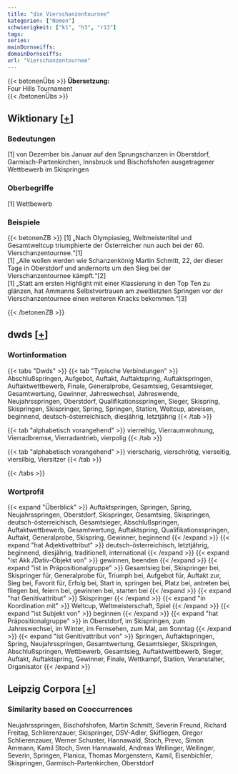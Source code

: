 ```yaml
---
title: "die Vierschanzentournee"
kategorien: ["Nomen"]
schwierigkeit: ["k1", "h3", "r13"]
tags:
series:
mainDornseiffs:
domainDornseiffs:
url: "Vierschanzentournee"
---
```


{{< betonenÜbs >}}
**Übersetzung:**  
Four Hills Tournament  
{{< /betonenÜbs >}}

## Wiktionary [[+](https://de.wiktionary.org/wiki/Vierschanzentournee)]

### Bedeutungen
[1] von Dezember bis Januar auf den Sprungschanzen in Oberstdorf, Garmisch-Partenkirchen, Innsbruck und Bischofshofen ausgetragener Wettbewerb im Skispringen  

### Oberbegriffe
[1] Wettbewerb  

### Beispiele
{{< betonenZB >}}
[1] „Nach Olympiasieg, Weltmeistertitel und Gesamtweltcup triumphierte der Österreicher nun auch bei der 60. Vierschanzentournee.“[1]  
[1] „Alle wollen werden wie Schanzenkönig Martin Schmitt, 22, der dieser Tage in Oberstdorf und andernorts um den Sieg bei der Vierschanzentournee kämpft.“[2]  
[1] „Statt am ersten Highlight mit einer Klassierung in den Top Ten zu glänzen, hat Ammanns Selbstvertrauen am zweitletzten Springen vor der Vierschanzentournee einen weiteren Knacks bekommen.“[3]  

{{< /betonenZB >}}


## dwds [[+](https://www.dwds.de/wb/Vierschanzentournee)]

### Wortinformation
{{< tabs "Dwds" >}}
{{< tab "Typische Verbindungen" >}}
Abschlußspringen, Aufgebot, Auftakt, Auftaktspring, Auftaktspringen, Auftaktwettbewerb, Finale, Generalprobe, Gesamtsieg, Gesamtsieger, Gesamtwertung, Gewinner, Jahreswechsel, Jahreswende, Neujahrsspringen, Oberstdorf, Qualifikationsspringen, Sieger, Skispring, Skispringen, Skispringer, Spring, Springen, Station, Weltcup, abreisen, beginnend, deutsch-österreichisch, diesjährig, letztjährig
{{< /tab >}}

{{< tab "alphabetisch vorangehend" >}}
vierreihig, Vierraumwohnung, Vierradbremse, Vierradantrieb, vierpolig
{{< /tab >}}

{{< tab "alphabetisch vorangehend" >}}
vierscharig, vierschrötig, vierseitig, viersilbig, Viersitzer
{{< /tab >}}

{{< /tabs >}}

### Wortprofil
{{< expand "Überblick" >}} Auftaktspringen, Springen, Spring, Neujahrsspringen, Oberstdorf, Skispringer, Gesamtsieg, Skispringen, deutsch-österreichisch, Gesamtsieger, Abschlußspringen, Auftaktwettbewerb, Gesamtwertung, Auftaktspring, Qualifikationsspringen, Auftakt, Generalprobe, Skispring, Gewinner, beginnend {{< /expand >}}
{{< expand "hat Adjektivattribut" >}} deutsch-österreichisch, letztjährig, beginnend, diesjährig, traditionell, international {{< /expand >}}
{{< expand "ist Akk./Dativ-Objekt von" >}} gewinnen, beenden {{< /expand >}}
{{< expand "ist in Präpositionalgruppe" >}} Gesamtsieg bei, Skispringer bei, Skispringer für, Generalprobe für, Triumph bei, Aufgebot für, Auftakt zur, Sieg bei, Favorit für, Erfolg bei, Start in, springen bei, Platz bei, antreten bei, fliegen bei, feiern bei, gewinnen bei, starten bei {{< /expand >}}
{{< expand "hat Genitivattribut" >}} Skispringer {{< /expand >}}
{{< expand "in Koordination mit" >}} Weltcup, Weltmeisterschaft, Spiel {{< /expand >}}
{{< expand "ist Subjekt von" >}} beginnen {{< /expand >}}
{{< expand "hat Präpositionalgruppe" >}} in Oberstdorf, im Skispringen, zum Jahreswechsel, im Winter, im Fernsehen, zum Mal, am Sonntag {{< /expand >}}
{{< expand "ist Genitivattribut von" >}} Springen, Auftaktspringen, Spring, Neujahrsspringen, Gesamtwertung, Gesamtsieger, Skispringen, Abschlußspringen, Wettbewerb, Gesamtsieg, Auftaktwettbewerb, Sieger, Auftakt, Auftaktspring, Gewinner, Finale, Wettkampf, Station, Veranstalter, Organisator {{< /expand >}}

## Leipzig Corpora [[+](https://corpora.uni-leipzig.de/en/res?word=Vierschanzentournee&corpusId=deu_newscrawl-public_2018)]


### Similarity based on Cooccurrences
Neujahrsspringen, Bischofshofen, Martin Schmitt, Severin Freund, Richard Freitag, Schlierenzauer, Skispringer, DSV-Adler, Skifliegen, Gregor Schlierenzauer, Werner Schuster, Hannawald, Stoch, Prevc, Simon Ammann, Kamil Stoch, Sven Hannawald, Andreas Wellinger, Wellinger, Severin, Springen, Planica, Thomas Morgenstern, Kamil, Eisenbichler, Skispringen, Garmisch-Partenkirchen, Oberstdorf

